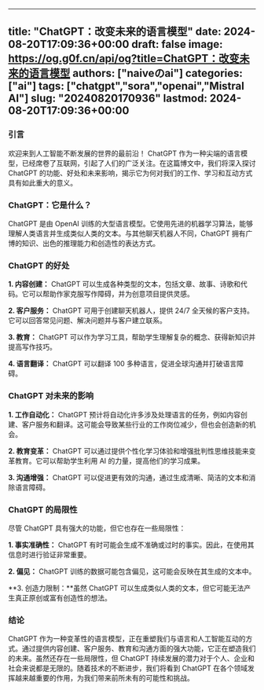 
---
title: "ChatGPT：改变未来的语言模型"
date: 2024-08-20T17:09:36+00:00
draft: false
image: https://og.g0f.cn/api/og?title=ChatGPT：改变未来的语言模型
authors: ["naiveのai"]
categories: ["ai"]
tags: ["chatgpt","sora","openai","Mistral AI"]
slug: "20240820170936"
lastmod: 2024-08-20T17:09:36+00:00
---
### 引言

欢迎来到人工智能不断发展的世界的最前沿！ ChatGPT 作为一种尖端的语言模型，已经席卷了互联网，引起了人们的广泛关注。在这篇博文中，我们将深入探讨 ChatGPT 的功能、好处和未来影响，揭示它为何对我们的工作、学习和互动方式具有如此重大的意义。

### ChatGPT：它是什么？

ChatGPT 是由 OpenAI 训练的大型语言模型。它使用先进的机器学习算法，能够理解人类语言并生成类似人类的文本。与其他聊天机器人不同，ChatGPT 拥有广博的知识、出色的推理能力和创造性的表达方式。

### ChatGPT 的好处

**1. 内容创建：** ChatGPT 可以生成各种类型的文本，包括文章、故事、诗歌和代码。它可以帮助作家克服写作障碍，并为创意项目提供灵感。

**2. 客户服务：** ChatGPT 可用于创建聊天机器人，提供 24/7 全天候的客户支持。它可以回答常见问题、解决问题并与客户建立联系。

**3. 教育：** ChatGPT 可以作为学习工具，帮助学生理解复杂的概念、获得新知识并提高写作技巧。

**4. 语言翻译：** ChatGPT 可以翻译 100 多种语言，促进全球沟通并打破语言障碍。

### ChatGPT 对未来的影响

**1. 工作自动化：** ChatGPT 预计将自动化许多涉及处理语言的任务，例如内容创建、客户服务和翻译。这可能会导致某些行业的工作岗位减少，但也会创造新的机会。

**2. 教育变革：** ChatGPT 可以通过提供个性化学习体验和增强批判性思维技能来变革教育。它可以帮助学生利用 AI 的力量，提高他们的学习成果。

**3. 沟通增强：** ChatGPT 可以促进更有效的沟通，通过生成清晰、简洁的文本和消除语言障碍。

### ChatGPT 的局限性

尽管 ChatGPT 具有强大的功能，但它也存在一些局限性：

**1. 事实准确性：** ChatGPT 有时可能会生成不准确或过时的事实。因此，在使用其信息时进行验证非常重要。

**2. 偏见：** ChatGPT 训练的数据可能包含偏见，这可能会反映在其生成的文本中。

**3. 创造力限制：**虽然 ChatGPT 可以生成类似人类的文本，但它可能无法产生真正原创或富有创造性的想法。

### 结论

ChatGPT 作为一种变革性的语言模型，正在重塑我们与语言和人工智能互动的方式。通过提供内容创建、客户服务、教育和沟通方面的强大功能，它正在塑造我们的未来。虽然还存在一些局限性，但 ChatGPT 持续发展的潜力对于个人、企业和社会来说都是无限的。随着技术的不断进步，我们将看到 ChatGPT 在各个领域发挥越来越重要的作用，为我们带来前所未有的可能性和挑战。
